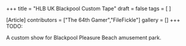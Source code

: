+++
title = "HLB UK Blackpool Custom Tape"
draft = false
tags = [ ]

[Article]
contributors = ["The 64th Gamer","FileFickle"]
gallery = []
+++
TODO:

A custom show for Blackpool Pleasure Beach amusement park.